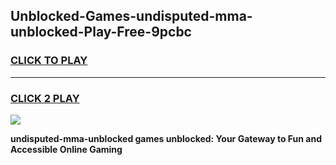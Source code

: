 
## Unblocked-Games-undisputed-mma-unblocked-Play-Free-9pcbc
<h3>
<a href="https://premium76.site?title=undisputed-mma-unblocked&ref=20M">CLICK TO PLAY</a></h3>
<hr>

<h3>
<a href="https://premium76.site?title=undisputed-mma-unblocked&ref=20M">CLICK 2 PLAY</a>
  
</h3>

<a href="https://premium76.site?title=undisputed-mma-unblocked&ref=19M"><img src="https://clearcache.store/games.png"></a>


**undisputed-mma-unblocked games unblocked: Your Gateway to Fun and Accessible Online Gaming**
